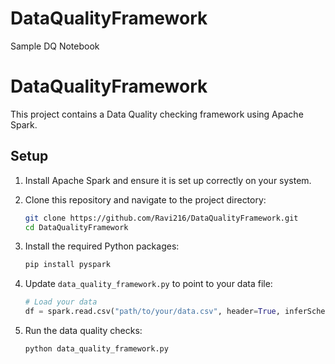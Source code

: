 # DataQualityFramework
Sample DQ Notebook 
# DataQualityFramework

This project contains a Data Quality checking framework using Apache Spark.

## Setup

1. Install Apache Spark and ensure it is set up correctly on your system.

2. Clone this repository and navigate to the project directory:
    ```sh
    git clone https://github.com/Ravi216/DataQualityFramework.git
    cd DataQualityFramework
    ```

3. Install the required Python packages:
    ```sh
    pip install pyspark
    ```

4. Update `data_quality_framework.py` to point to your data file:
    ```python
    # Load your data
    df = spark.read.csv("path/to/your/data.csv", header=True, inferSchema=True)
    ```

5. Run the data quality checks:
    ```sh
    python data_quality_framework.py
